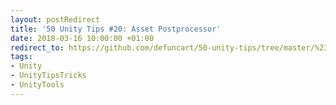 ```yaml
---
layout: postRedirect
title: '50 Unity Tips #20: Asset Postprocessor'
date: 2018-03-16 10:00:00 +01:00
redirect_to: https://github.com/defuncart/50-unity-tips/tree/master/%2320-AssetPostprocessor
tags:
- Unity
- UnityTipsTricks
- UnityTools
---
```


